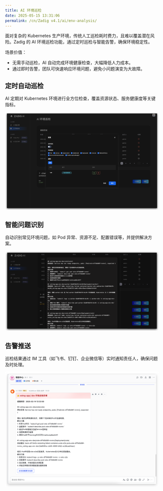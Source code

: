 ```yaml
---
title: AI 环境巡检
date: 2025-05-15 13:31:06
permalink: /cn/Zadig v4.1/ai/env-analysis/
---
```


面对复杂的 Kubernetes 生产环境，传统人工巡检耗时费力，且难以覆盖潜在风险。Zadig 的 AI 环境巡检功能，通过定时巡检与智能告警，确保环境稳定性。

场景价值：
- 无需手动巡检，AI 自动完成环境健康检查，大幅降低人力成本。
- 通过即时告警，团队可快速响应环境问题，避免小问题演变为大故障。

## 定时自动巡检

AI 定期对 Kubernetes 环境进行全方位检查，覆盖资源状态、服务健康度等关键指标。

![env-analysis](../../../_images/ai_env_analysis_1.png)

## 智能问题识别

自动识别常见环境问题，如 Pod 异常、资源不足、配置错误等，并提供解决方案。

![env-analysis](../../../_images/ai_env_analysis_2.png)

## 告警推送

巡检结果通过 IM 工具（如飞书、钉钉、企业微信等）实时通知责任人，确保问题及时处理。

![env-analysis](../../../_images/ai_env_analysis_3.png)
